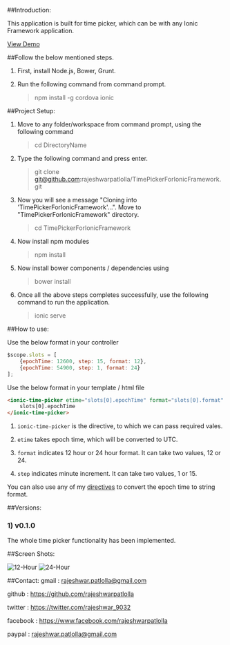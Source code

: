 ##Introduction:

This application is built for time picker, which can be with any Ionic Framework application.

[View Demo](http://rajeshwarpatlolla.github.io/TimePickerForIonicFramework/demo/ "Demo") 


##Follow the below mentioned steps.

1) First, install Node.js, Bower, Grunt.

2) Run the following command from command prompt.

	> npm install -g cordova ionic

##Project Setup:

1) Move to any folder/workspace from command prompt, using the following command

	> cd DirectoryName

2) Type the following command and press enter.

	> git clone git@github.com:rajeshwarpatlolla/TimePickerForIonicFramework.git

3) Now you will see a message "Cloning into 'TimePickerForIonicFramework'...". Move to "TimePickerForIonicFramework" directory.

	> cd TimePickerForIonicFramework

4) Now install npm modules
    
	> npm install
    
5) Now install bower components / dependencies using

	> bower install

6) Once all the above steps completes successfully, use the following command to run the application.

	> ionic serve

##How to use:

Use the below format in your controller

````javascript
$scope.slots = [
    {epochTime: 12600, step: 15, format: 12},
    {epochTime: 54900, step: 1, format: 24}
];
````
 
Use the below format in your template / html file

````html
<ionic-time-picker etime="slots[0].epochTime" format="slots[0].format" step="slots[0].step">    
    slots[0].epochTime
</ionic-time-picker>
````

1) `ionic-time-picker` is the directive, to which we can pass required vales.

2) `etime` takes epoch time, which will be converted to UTC.
	
3) `format` indicates 12 hour or 24 hour format. It can take two values, 12 or 24.

4) `step` indicates minute increment. It can take two values, 1 or 15.

You can also use any of my [directives](https://github.com/rajeshwarpatlolla/my-angularjs-directives) to convert the epoch time to string format.

##Versions:

### 1) v0.1.0
The whole time picker functionality has been implemented.

##Screen Shots:

![12-Hour](https://lh6.googleusercontent.com/-UL18wuskI_A/VNHkGj8tdwI/AAAAAAAADdU/5tBbZcF6_es/w328-h494-no/TimePicker-1.jpg "12-Hour")
![24-Hour](https://lh5.googleusercontent.com/-xgqgH2zRSuA/VNHkGQ6R8cI/AAAAAAAADdQ/5gGJ1nUqmA0/w328-h494-no/TimePicker-2.jpg "24-Hour.")

##Contact:
gmail : rajeshwar.patlolla@gmail.com

github : https://github.com/rajeshwarpatlolla

twitter : https://twitter.com/rajeshwar_9032

facebook : https://www.facebook.com/rajeshwarpatlolla

paypal : rajeshwar.patlolla@gmail.com

